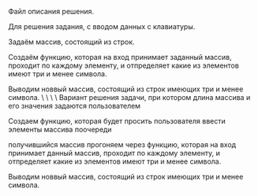 Файл описания решения.

Для решения задания, с вводом данных с клавиатуры.

Задаём массив, состоящий из строк.

Создаём функцию, которая на вход принимает заданный массив, проходит по каждому элементу, и отпределяет какие из элементов имеют три и менее символа.

Выводим новвый массив, состоящий из строк имеющих три и менее символа.
\\
\\
\\
\\
Вариант решения задачи, при котором длина массива и его значения задаются пользователем

Создаем функцию, которая будет просить пользователя ввести элементы массива поочереди

получившийся массив прогоняем через функцию, которая на вход принимает данный массив, проходит по каждому элементу, и отпределяет какие из элементов имеют три и менее символа.

Выводим новвый массив, состоящий из строк имеющих три и менее символа.
